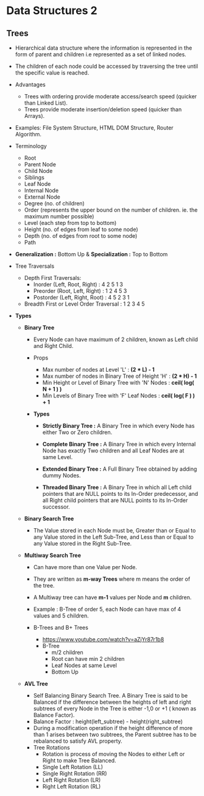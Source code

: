 # Data Structures 2

## Trees

  * Hierarchical data structure where the information is represented in the form of parent and children i.e represented as a set of linked nodes.
  * The children of each node could be accessed by traversing the tree until the specific value is reached.
  * Advantages
    * Trees with ordering provide moderate access/search speed (quicker than Linked List).
    * Trees provide moderate insertion/deletion speed (quicker than Arrays).
  * Examples: File System Structure, HTML DOM Structure, Router Algorithm.
  * Terminology
    * Root
    * Parent Node
    * Child Node
    * Siblings
    * Leaf Node
    * Internal Node
    * External Node
    * Degree (no. of children)
    * Order (represents the upper bound on the number of children. ie. the maximum number possible)
    * Level (each step from top to bottom)
    * Height (no. of edges from leaf to some node)
    * Depth (no. of edges from root to some node)
    * Path
    
  * **Generalization :** Bottom Up & **Specialization :** Top to Bottom
    
  * Tree Traversals
    * Depth First Traversals:
      * Inorder (Left, Root, Right) : 4 2 5 1 3
      * Preorder (Root, Left, Right) : 1 2 4 5 3
      * Postorder (Left, Right, Root) : 4 5 2 3 1
    * Breadth First or Level Order Traversal : 1 2 3 4 5
    
  * **Types**
  
    * **Binary Tree**
      * Every Node can have maximum of 2 children, known as Left child and Right Child.
      * Props
        * Max number of nodes at Level 'L' : **(2 * L) - 1**
        * Max number of nodes in Binary Tree of Height 'H' : **(2 * H) - 1**
        * Min Height or Level of Binary Tree with 'N' Nodes : **ceil( log( N + 1 ) )**
        * Min Levels of Binary Tree with 'F' Leaf Nodes : **ceil( log( F ) ) + 1**
      
      * **Types**
        * **Strictly Binary Tree :**
          A Binary Tree in which every Node has either Two or Zero children.
          
        * **Complete Binary Tree :**
          A Binary Tree in which every Internal Node has exactly Two children and all Leaf Nodes are at same Level.
          
        * **Extended Binary Tree :**
          A Full Binary Tree obtained by adding dummy Nodes.
          
        * **Threaded Binary Tree :**
          A Binary Tree in which all Left child pointers that are NULL points to its In-Order predecessor, and all Right child pointers that are NULL points to its In-Order successor.
          
          
    * **Binary Search Tree**
      * The Value stored in each Node must be, Greater than or Equal to any Value stored in the Left Sub-Tree, and Less than or Equal to any Value stored in the Right Sub-Tree.
      
    
    * **Multiway Search Tree**
      * Can have more than one Value per Node.
      * They are written as **m-way Trees** where m means the order of the tree.
      * A Multiway tree can have **m-1** values per Node and **m** children.
      * Example : B-Tree of order 5, each Node can have max of 4 values and 5 children.
      
      * B-Trees and B+ Trees
        * https://www.youtube.com/watch?v=aZjYr87r1b8
        * B-Tree 
          * m/2 children
          * Root can have min 2 children
          * Leaf Nodes at same Level
          * Bottom Up
    
    * **AVL Tree**
      * Self Balancing Binary Search Tree. A Binary Tree is said to be Balanced if the difference between the heights of left and right subtrees of every Node in the Tree is either -1,0 or +1 ( known as Balance Factor).
      * Balance Factor : height(left_subtree) - height(right_subtree)
      * During a modification operation if the height difference of more than 1 arises between two subtrees, the Parent subtree has to be rebalanced to satisfy AVL property.
      * Tree Rotations
        * Rotation is process of moving the Nodes to either Left or Right to make Tree Balanced.
        * Single Left Rotation (LL)
        * Single Right Rotation (RR)
        * Left Right Rotation (LR)
        * Right Left Rotation (RL)
        
    
